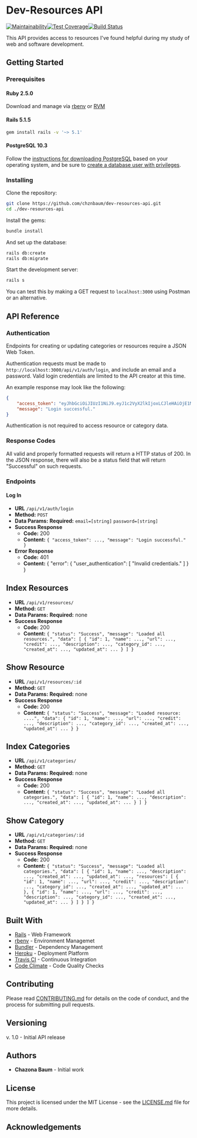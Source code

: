 # Dev-Resources API

[![Maintainability](https://api.codeclimate.com/v1/badges/7160d925c70594b0c2da/maintainability)](https://codeclimate.com/github/chznbaum/dev-resources-api/maintainability)[![Test Coverage](https://api.codeclimate.com/v1/badges/7160d925c70594b0c2da/test_coverage)](https://codeclimate.com/github/chznbaum/dev-resources-api/test_coverage)[![Build Status](https://travis-ci.org/chznbaum/dev-resources-api.svg?branch=master)](https://travis-ci.org/chznbaum/dev-resources-api)

This API provides access to resources I've found helpful during my study of web and software development.

## Getting Started

### Prerequisites

#### Ruby 2.5.0

Download and manage via [rbenv](https://github.com/rbenv/rbenv) or [RVM](https://rvm.io/)

#### Rails 5.1.5

```bash
gem install rails -v '~> 5.1'
```

#### PostgreSQL 10.3

Follow the [instructions for downloading PostgreSQL](https://www.postgresql.org/download/) based on your operating system, and be sure to [create a database user with privileges](https://wiki.postgresql.org/wiki/First_steps).

### Installing

Clone the repository:

```bash
git clone https://github.com/chznbaum/dev-resources-api.git
cd ./dev-resources-api
```

Install the gems:

```bash
bundle install
```

And set up the database:

```bash
rails db:create
rails db:migrate
```

Start the development server:

```bash
rails s
```

You can test this by making a GET request to `localhost:3000` using Postman or an alternative.

## API Reference

### Authentication

Endpoints for creating or updating categories or resources require a JSON Web Token.

Authentication requests must be made to `http://localhost:3000/api/v1/auth/login`, and include an email and a password. Valid login credentials are limited to the API creator at this time.

An example response may look like the following:

```json
{
    "access_token": "eyJhbGciOiJIUzI1NiJ9.eyJ1c2VyX2lkIjoxLCJleHAiOjE1MjA4MjEwNTV9.OwcvXUtkeyK-vyoAUQbSB16AqHRw9rmMfJUeCSXHEJs",
    "message": "Login successful."
}
```

Authentication is not required to access resource or category data.

### Response Codes

All valid and properly formatted requests will return a HTTP status of 200. In the JSON response, there will also be a status field that will return "Successful" on such requests.

### Endpoints

#### Log In

* **URL**
    `/api/v1/auth/login`
* **Method:**
    `POST`
* **Data Params:**
    **Required:**
    `email=[string]`
    `password=[string]`
* **Success Response**
  * **Code:** 200
  * **Content:** `{ "access_token": ..., "message": "Login successful." }`
* **Error Response**
  * **Code:** 401
  * **Content:** { "error": { "user_authentication": [ "Invalid credentials." ] } }

## Index Resources

* **URL**
    `/api/v1/resources/`
* **Method:**
    `GET`
* **Data Params:**
    **Required:** none
* **Success Response**
  * **Code:** 200
  * **Content:** `{ "status": "Success", "message": "Loaded all resources.", "data": [ { "id": 1, "name": ..., "url": ..., "credit": ..., "description": ..., "category_id": ..., "created_at": ..., "updated_at": ... } ] }`

## Show Resource

* **URL**
    `/api/v1/resources/:id`
* **Method:**
    `GET`
* **Data Params:**
    **Required:** none
* **Success Response**
  * **Code:** 200
  * **Content:** `{ "status": "Success", "message": "Loaded resource: ....", "data": { "id": 1, "name": ..., "url": ..., "credit": ..., "description": ..., "category_id": ..., "created_at": ..., "updated_at": ... } }`

## Index Categories

* **URL**
    `/api/v1/categories/`
* **Method:**
    `GET`
* **Data Params:**
    **Required:** none
* **Success Response**
  * **Code:** 200
  * **Content:** `{ "status": "Success", "message": "Loaded all categories.", "data": [ { "id": 1, "name": ..., "description": ..., "created_at": ..., "updated_at": ... } ] }`

## Show Category

* **URL**
    `/api/v1/categories/:id`
* **Method:**
    `GET`
* **Data Params:**
    **Required:** none
* **Success Response**
  * **Code:** 200
  * **Content:** `{ "status": "Success", "message": "Loaded all categories.", "data": [ { "id": 1, "name": ..., "description": ..., "created_at": ..., "updated_at": ..., "resources": [ { "id": 1, "name": ..., "url": ..., "credit": ..., "description": ..., "category_id": ..., "created_at": ..., "updated_at": ... }, { "id": 1, "name": ..., "url": ..., "credit": ..., "description": ..., "category_id": ..., "created_at": ..., "updated_at": ... } ] } ] }`

## Built With

* [Rails](http://rubyonrails.org/) - Web Framework
* [rbenv](https://github.com/rbenv/rbenv) - Environment Managemet
* [Bundler](http://bundler.io/) - Dependency Management
* [Heroku](https://www.heroku.com/) - Deployment Platform
* [Travis CI](https://travis-ci.org/) - Continuous Integration
* [Code Climate](https://codeclimate.com) - Code Quality Checks

## Contributing

Please read [CONTRIBUTING.md](CONTRIBUTING.md) for details on the code of conduct, and the process for submitting pull requests.

## Versioning

v. 1.0 - Initial API release

## Authors

* **Chazona Baum** - Initial work

## License

This project is licensed under the MIT License - see the [LICENSE.md](LICENSE.md) file for more details.

## Acknowledgements
